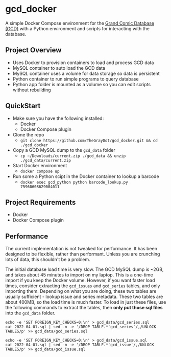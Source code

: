 # gcd_docker

A simple Docker Compose environment for the [Grand Comic Database (GCD)](https://www.comics.org/) with a Python environment and scripts for interacting with the database.

## Project Overview

- Uses Docker to provision containers to load and process GCD data
- MySQL container to auto load the GCD data
- MySQL container uses a volume for data storage so data is persistent
- Python container to run simple programs to query database
- Python app folder is mounted as a volume so you can edit scripts without rebuilding

## QuickStart

- Make sure you have the following installed:
    - Docker
    - Docker Compose plugin
- Clone the repo
    - `git clone https://github.com/TheGrayDot/gcd_docker.git && cd ./gcd_docker`
- Copy a GCD MySQL dump to the `gcd_data` folder
    - `cp ~/Downloads/current.zip ./gcd_data && unzip ./gcd_data/current.zip`
- Start Docker environment
    - `docker compose up`
- Run some a Python scipt in the Docker container to lookup a barcode
    - `docker exec gcd_python python barcode_lookup.py 75960608629004011`

## Project Requirements

- Docker
- Docker Compose plugin

## Performance

The current implementation is not tweaked for performance. It has been designed to be flexible, rather than performant. Unless you are crunching lots of data, this shouldn't be a problem.

The initial database load time is very slow. The GCD MySQL dump is ~2GB, and takes about 45 minutes to import on my laptop. This is a one-time import if you keep the Docker volume. However, if you want faster load times, consider extracting the `gcd_issues` and `gcd_series` tables, and only importing them. Depending on what you are doing, these two tables are usually sufficient - lookup issue and series metadata. These two tables are about 400MB, so the load time is much faster. To load in just these files, use the following commands to extract the tables, then **only put those sql files** into the `gcd_data` folder.


```
echo -e 'SET FOREIGN_KEY_CHECKS=0;\n' > gcd_data/gcd_series.sql
cat 2022-04-01.sql | sed -n -e '/DROP TABLE.*`gcd_series`/,/UNLOCK TABLES/p' >> gcd_data/gcd_series.sql
```

```
echo -e 'SET FOREIGN_KEY_CHECKS=0;\n' > gcd_data/gcd_issue.sql
cat 2022-04-01.sql | sed -n -e '/DROP TABLE.*`gcd_issue`/,/UNLOCK TABLES/p' >> gcd_data/gcd_issue.sql
```
